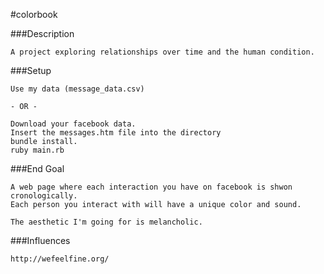 #colorbook

###Description
```
A project exploring relationships over time and the human condition.
```

###Setup
```
Use my data (message_data.csv)

- OR -

Download your facebook data.
Insert the messages.htm file into the directory
bundle install.
ruby main.rb
```

###End Goal
```
A web page where each interaction you have on facebook is shwon cronologically.
Each person you interact with will have a unique color and sound.

The aesthetic I'm going for is melancholic.
```

###Influences
```
http://wefeelfine.org/
```